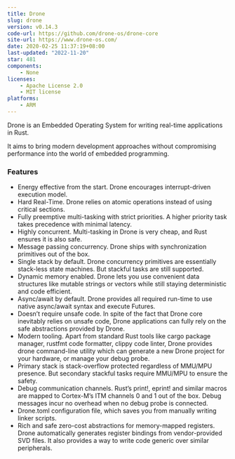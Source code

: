 ```yaml
---
title: Drone
slug: drone
version: v0.14.3
code-url: https://github.com/drone-os/drone-core
site-url: https://www.drone-os.com/
date: 2020-02-25 11:37:19+08:00
last-updated: "2022-11-20"
star: 481
components:
    - None
licenses:
    - Apache License 2.0
    - MIT license
platforms:
    - ARM
---
```

Drone is an Embedded Operating System for writing real-time applications in Rust.

<!--more-->

It aims to bring modern development approaches without compromising performance into the world of embedded programming.

### Features

- Energy effective from the start. Drone encourages interrupt-driven execution model.
- Hard Real-Time. Drone relies on atomic operations instead of using critical sections.
- Fully preemptive multi-tasking with strict priorities. A higher priority task takes precedence with minimal latency.
- Highly concurrent. Multi-tasking in Drone is very cheap, and Rust ensures it is also safe.
- Message passing concurrency. Drone ships with synchronization primitives out of the box.
- Single stack by default. Drone concurrency primitives are essentially stack-less state machines. But stackful tasks are still supported.
- Dynamic memory enabled. Drone lets you use convenient data structures like mutable strings or vectors while still staying deterministic and code efficient.
- Async/await by default. Drone provides all required run-time to use native async/await syntax and execute Futures.
- Doesn’t require unsafe code. In spite of the fact that Drone core inevitably relies on unsafe code, Drone applications can fully rely on the safe abstractions provided by Drone.
- Modern tooling. Apart from standard Rust tools like cargo package manager, rustfmt code formatter, clippy code linter, Drone provides drone command-line utility which can generate a new Drone project for your hardware, or manage your debug probe.
- Primary stack is stack-overflow protected regardless of MMU/MPU presence. But secondary stackful tasks require MMU/MPU to ensure the safety.
- Debug communication channels. Rust’s print!, eprint! and similar macros are mapped to Cortex-M’s ITM channels 0 and 1 out of the box. Debug messages incur no overhead when no debug probe is connected.
- Drone.toml configuration file, which saves you from manually writing linker scripts.
- Rich and safe zero-cost abstractions for memory-mapped registers. Drone automatically generates register bindings from vendor-provided SVD files. It also provides a way to write code generic over similar peripherals.

<!--github-projects-->
